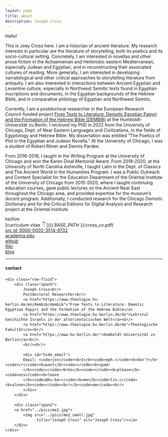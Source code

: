 ```yaml
---
layout: page
title: about
description: Joseph Cross
---
```


Hello!

This is Joey Cross here. I am a historian of ancient literature. My research interests in particular are the literature of storytelling, both its poetics and its socio-cultural setting. Concretely, I am interested in novellas and other prose fiction in the Achaemenian and Hellenistic eastern Mediterranean, especially Judean and Egyptian, and in reconstructing their associated cultures of reading. More generally, I am interested in developing narratological and other critical approaches to storytelling literature from antiquity. I am also interested in interactions between Ancient Egyptian and Levantine culture, especially in Northwest Semitic texts found in Egyptian inscriptions and documents, in the Egyptian backgrounds of the Hebrew Bible, and in comparative philology of Egyptian and Northwest Semitic.

Currently, I am a postdoctoral researcher in the European Research Council-funded project [From Texts to Literature: Demotic Egyptian Papyri and the Formation of the Hebrew Bible (DEMBIB)](https://www.theologie.hu-berlin.de/de/professuren/stellen/gi/ERC%20Grant/ERC%20Grant) at the Humboldt-Universität zu Berlin. I received my PhD in 2022 from the University of Chicago, Dept. of Near Eastern Languages and Civilizations, in the fields of Egyptology and Hebrew Bible. My dissertation was entitled “The Poetics of Plot in the Egyptian and Judean Novella.” At the University of Chicago, I was a student of Robert Ritner and Dennis Pardee.

From 2016-2018, I taught in the Writing Program at the University of Chicago and won the Karen Dinal Memorial Award. From 2018-2020, at the University of North Carolina Asheville, I taught Latin in the Dept. of Classics and The Ancient World in the Humanities Program. I was a Public Outreach and Content Specialist for the Education Department of the Oriental Institute of the University of Chicago from 2015-2020, where I taught continuing education courses, gave public lectures on the Ancient Near East throughout the Chicago area, and provided expertise for the museum’s docent program. Additionally, I conducted research for the Chicago Demotic Dictionary and for the Critical Editions for Digital Analysis and Research project at the Oriental Institute.

he/him<br/>
[curriculum vitae ![CV as pdf](icons16/pdf-icon.png)]({{ BASE_PATH }}/cross_cv.pdf)<br/>
[orc id: 0000-0002-3514-9732](https://orcid.org/0000-0002-3514-9732)<br/>
[academia.edu](https://chicago.academia.edu/JosephCross)<br/>
[github](https://github.com/jjcrossjj)<br/>
[flikr](https://www.flickr.com/photos/crossjj/)<br/>
[blog](https://jjcrossjj.github.io/blog/) <br/>


---

<div class="container">
<h4><a name="contact"></a>contact</h4>

    <div class="row-fluid">
        <div class="span5">
            Joseph Cross<br/>
            Postdoctoral Researcher<br/>
            <a href="https://www.theologie.hu-berlin.de/en/dembib/dembib">"From Texts to Literature: Demotic Egyptian Papyri and the Formation of the Hebrew Bible</a>
            <a href="https://www.theologie.hu-berlin.de/de">Lehrstul Geschichte Israels in der altorientalischen Welt</a><br/>
            <a href="https://www.theologie.hu-berlin.de/de">Theologische Fakultät</a><br/>
            <a href="https://www.hu-berlin.de/">Humboldt-Universität zu Berlin</a><br/>
            <br/><br/>

            <div id="hide_email">
            Email: <code>jos</code><b>I</b><code>eph.</code><b>don't</b><code>cr</code><b>want</b><code></code><b>spam!
            </b><code></code><b>So</b><code></code><b>please</b><code>oss</code><b>leave
            </b><code>@hu-ber</code><b>me</b><code>lin.c</code><b>alone</b><code></code><b>!</b><code>om</code><br/>
            </div>
        </div>

        <div class="span2">
        <a href="../pics/me2.jpg">
            <img src="../pics/me2_small.jpg"
                  title="Joseph Cross" alt="Joseph Cross"/></a>
        </div>
    </div>
</div>
